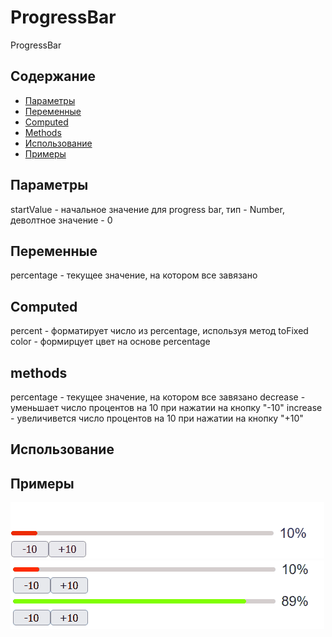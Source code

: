 # ProgressBar
ProgressBar

## Содержание
- [Параметры](#Параметры)
- [Переменные](#Переменные)
- [Computed](#Computed)
- [Methods](#Methods)
- [Использование](#Использование)
- [Примеры](#Примеры)

## Параметры
startValue - начальное значение для progress bar, тип - Number, деволтное значение - 0

## Переменные
percentage - текущее значение, на котором все завязано

## Computed
percent - форматирует число из percentage, используя метод toFixed
color - формирцует цвет на основе percentage

## methods
percentage - текущее значение, на котором все завязано
decrease - уменьшает число процентов на 10 при нажатии на кнопку "-10"
increase - увеличивется число процентов на 10 при нажатии на кнопку "+10"

## Использование
<ProgressBar :startValue="..что-то.."/>

## Примеры
![image](https://github.com/FoggyBold/2laba-web-vue/blob/main/tests/single.gif)
![image](https://github.com/FoggyBold/2laba-web-vue/blob/main/tests/notsingle.gif)